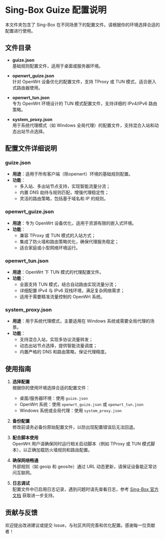 # Sing-Box Guize 配置说明

本文件夹包含了 Sing-Box 在不同场景下的配置文件。请根据你的环境选择合适的配置进行使用。

## 文件目录

- **guize.json**  
  基础规则配置文件，适用于桌面或服务器环境。

- **openwrt_guize.json**  
  针对 OpenWrt 设备优化的配置文件，支持 TProxy 或 TUN 模式，适合嵌入式路由器使用。

- **openwrt_tun.json**  
  专为 OpenWrt 环境设计的 TUN 模式配置文件，支持详细的 IPv4/IPv6 路由策略。

- **system_proxy.json**  
  用于系统代理模式（如 Windows 全局代理）的配置文件，支持混合入站和动态出站节点选择。

## 配置文件详细说明

### guize.json
- **用途**：适用于所有客户端（除openwrt）环境的基础规则配置。
- **功能**：
  - 多入站、多出站节点支持，实现智能流量分流；
  - 内置 DNS 劫持与规则匹配，增强代理稳定性；
  - 灵活的路由策略，包括基于域名和 IP 的规则。

### openwrt_guize.json
- **用途**：专为 OpenWrt 设备优化，适用于资源有限的嵌入式环境。
- **功能**：
  - 兼容 TProxy 或 TUN 模式的入站方式；
  - 集成了防火墙和路由策略优化，确保代理服务稳定；
  - 适合家庭或小型网络环境运行。

### openwrt_tun.json
- **用途**：OpenWrt 下 TUN 模式的代理配置文件。
- **功能**：
  - 全面支持 TUN 模式，结合自动路由实现流量分流；
  - 详细配置 IPv4 与 IPv6 双栈环境，满足复杂网络需求；
  - 适用于需要精准流量控制的 OpenWrt 系统。

### system_proxy.json
- **用途**：用于系统代理模式，主要适用在 Windows 系统或需要全局代理的场景。
- **功能**：
  - 支持混合入站，实现多协议流量转发；
  - 动态出站节点选择，提供智能流量调度；
  - 内置严格的 DNS 和路由策略，保证代理精度。

## 使用指南

1. **选择配置**  
   根据你的使用环境选择合适的配置文件：  
   - 桌面/服务器环境：使用 `guize.json`  
   - OpenWrt 系统：使用 `openwrt_guize.json` 或 `openwrt_tun.json`  
   - Windows 系统或全局代理：使用 `system_proxy.json`

2. **备份配置**  
   修改前请务必备份原始配置文件，以防出现配置错误后无法回退。

3. **配合脚本使用**  
   OpenWrt 用户请确保同时运行相关启动脚本（例如 TProxy 或 TUN 模式脚本），以正确加载防火墙规则和路由配置。

4. **确保网络畅通**  
   外部规则（如 geoip 和 geosite）通过 URL 动态更新，请保证设备能正常访问互联网。

5. **日志调试**  
   配置文件中已启用日志记录，遇到问题时请先查看日志，参考 [Sing-Box 官方文档](https://github.com/SagerNet/sing-box) 获取进一步支持。

## 贡献与反馈

欢迎提出改进建议或提交 Issue，与社区共同完善和优化配置。感谢每一位贡献者！